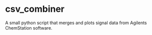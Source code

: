 # csv_combiner
A small python script that merges and plots signal data from Agilents ChemStation software.
